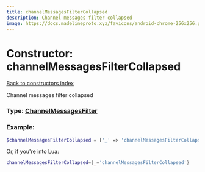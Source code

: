 ```yaml
---
title: channelMessagesFilterCollapsed
description: Channel messages filter collapsed
image: https://docs.madelineproto.xyz/favicons/android-chrome-256x256.png
---
```

# Constructor: channelMessagesFilterCollapsed  
[Back to constructors index](index.md)



Channel messages filter collapsed




### Type: [ChannelMessagesFilter](../types/ChannelMessagesFilter.md)


### Example:

```php
$channelMessagesFilterCollapsed = ['_' => 'channelMessagesFilterCollapsed'];
```  


Or, if you're into Lua:

```lua
channelMessagesFilterCollapsed={_='channelMessagesFilterCollapsed'}

```


